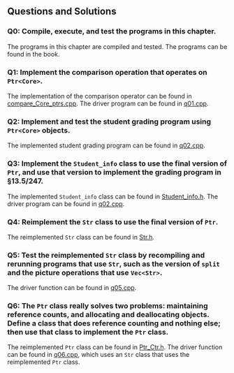 ## Questions and Solutions

### Q0: Compile, execute, and test the programs in this chapter.
The programs in this chapter are compiled and tested. The programs can be found in the book.

### Q1: Implement the comparison operation that operates on `Ptr<Core>`.
The implementation of the comparison operator can be found in [compare_Core_ptrs.cpp](./compare_Core_ptrs.cpp). The driver program can be found in [q01.cpp](./q01.cpp).

### Q2: Implement and test the student grading program using `Ptr<Core>` objects.
The implemented student grading program can be found in [q02.cpp](./q02.cpp).

### Q3: Implement the `Student_info` class to use the final version of `Ptr`, and use that version to implement the grading program in §13.5/247.
The implemented `Student_info` class can be found in [Student_info.h](./Student_info.h). The driver program can be found in [q02.cpp](./q02.cpp).

### Q4: Reimplement the `Str` class to use the final version of `Ptr`.
The reimplemented `Str` class can be found in [Str.h](./Str.h).
### Q5: Test the reimplemented `Str` class by recompiling and rerunning programs that use `Str`, such as the version of `split` and the picture operations that use `Vec<Str>`.
The driver function can be found in [q05.cpp](./q05.cpp).

### Q6: The `Ptr` class really solves two problems: maintaining reference counts, and allocating and deallocating objects. Define a class that does reference counting and nothing else; then use that class to implement the `Ptr` class.
The reimplemented `Ptr` class can be found in [Ptr_Ctr.h](./Ptr_Ctr.h). The driver function can be found in [q06.cpp](./q06.cpp), which uses an `Str` class that uses the reimplemented `Ptr` class.
